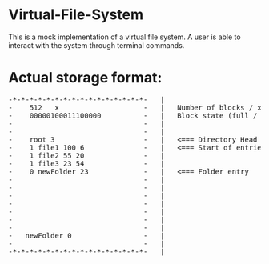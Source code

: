 # Virtual-File-System
This is a mock implementation of a virtual file system. A user is able to interact with the system through terminal commands.

# Actual storage format:
<pre>
-*-*-*-*-*-*-*-*-*-*-*-*-*-*-*-*-   |
-    512   x                    -   |   Number of blocks / x is allocation|       Metadata section
-    00000100011100000          -   |   Block state (full / empty)        |     < ======
-                               -   |
-                               -   |
-    root 3                     -   |   <=== Directory Head               |
-    1 file1 100 6              -   |   <=== Start of entries
-    1 file2 55 20              -   |
-    1 file3 23 54              -   |
-    0 newFolder 23             -   |   <=== Folder entry
-                               -   |                               |       Data section
-                               -   |                               |           ||
-                               -   |                               |   < ========
-                               -   |
-                               -   |
-                               -   |
-                               -   |
-   newFolder 0                 -   |
-                               -   |
-*-*-*-*-*-*-*-*-*-*-*-*-*-*-*-*-   |    
</pre>